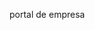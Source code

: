 <Token xmlns:xlink="http://www.w3.org/1999/xlink">portal de empresa</Token>

<!--HONumber=Jun16_HO4-->


